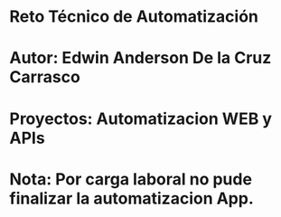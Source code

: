 
# Reto Técnico de Automatización
# Autor: Edwin Anderson De la Cruz Carrasco
# Proyectos: Automatizacion WEB y APIs
# Nota: Por carga laboral no pude finalizar la automatizacion App.
